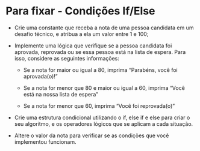 # Para fixar - Condições If/Else

- Crie uma constante que receba a nota de uma pessoa candidata em um desafio técnico, e atribua a ela um valor entre 1 e 100;

- Implemente uma lógica que verifique se a pessoa candidata foi aprovada, reprovada ou se essa pessoa está na lista de espera. Para isso, considere as seguintes informações:

  - Se a nota for maior ou igual a 80, imprima “Parabéns, você foi aprovada(o)!”

  - Se a nota for menor que 80 e maior ou igual a 60, imprima “Você está na nossa lista de espera”

  - Se a nota for menor que 60, imprima “Você foi reprovada(o)”

- Crie uma estrutura condicional utilizando o if, else if e else para criar o seu algoritmo, e os operadores lógicos que se aplicam a cada situação.

- Altere o valor da nota para verificar se as condições que você implementou funcionam.
